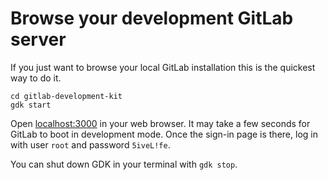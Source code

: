 # Browse your development GitLab server

If you just want to browse your local GitLab installation this is the
quickest way to do it.

```
cd gitlab-development-kit
gdk start
```

Open [localhost:3000](http://localhost:3000) in your web browser. It
may take a few seconds for GitLab to boot in development mode. Once
the sign-in page is there, log in with user `root` and password
`5iveL!fe`.

You can shut down GDK in your terminal with `gdk stop`.
